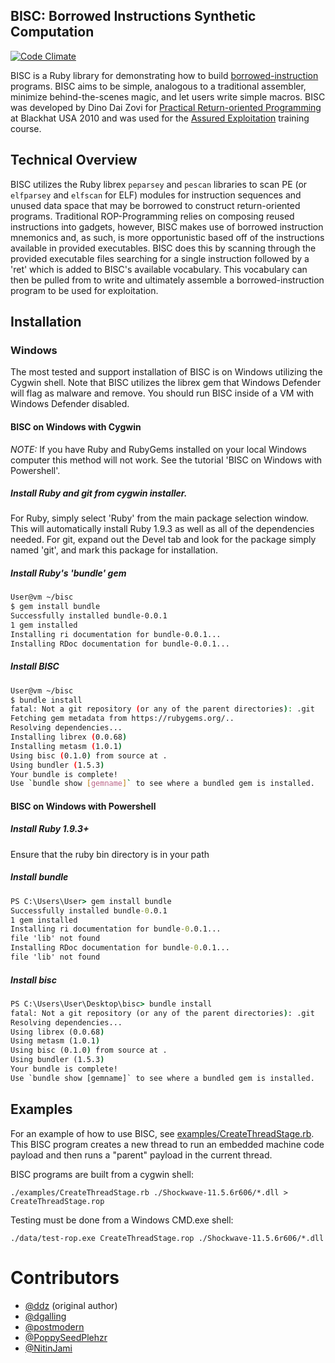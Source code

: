 ## BISC: Borrowed Instructions Synthetic Computation

[![Code Climate](https://codeclimate.com/github/trailofbits/bisc.png)](https://codeclimate.com/github/trailofbits/bisc)

BISC is a Ruby library for demonstrating how to build [borrowed-instruction](http://users.suse.com/~krahmer/no-nx.pdf) programs. BISC aims to be simple, analogous to a traditional assembler, minimize behind-the-scenes magic, and let users write simple macros. BISC was developed by Dino Dai Zovi for [Practical Return-oriented Programming](http://blog.trailofbits.com/2010/04/26/practical-return-oriented-programming/) at Blackhat USA 2010 and was used for the [Assured Exploitation](http://www.trailofbits.com/training/#assured-exploitation) training course.

## Technical Overview
BISC utilizes the Ruby librex `peparsey` and `pescan` libraries to scan PE (or `elfparsey` and `elfscan` for ELF) modules for instruction sequences and unused data space that may be borrowed to construct return-oriented programs.  Traditional ROP-Programming relies on composing reused instructions into gadgets, however, BISC makes use of borrowed instruction mnemonics and, as such, is more opportunistic based off of the instructions available in provided executables. BISC does this by scanning through the provided executable files searching for a single instruction followed by a 'ret' which is added to BISC's available vocabulary. This vocabulary can then be pulled from to write and ultimately assemble a borrowed-instruction program to be used for exploitation.

## Installation

### Windows
The most tested and support installation of BISC is on Windows utilizing the Cygwin shell. Note that BISC utilizes the librex gem that Windows Defender will flag as malware and remove. You should run BISC inside of a VM with Windows Defender disabled.

#### BISC on Windows with Cygwin
*NOTE:* If you have Ruby and RubyGems installed on your local Windows computer this method will not work. See the tutorial
'BISC on Windows with Powershell'.

##### Install Ruby and git from cygwin installer.
For Ruby, simply select 'Ruby' from the main package selection window.  This will automatically install Ruby 1.9.3 as 
well as all of the dependencies needed. For git, expand out the Devel tab and look for the package simply named 'git',
and mark this package for installation.

##### Install Ruby's 'bundle' gem
```bash
User@vm ~/bisc
$ gem install bundle
Successfully installed bundle-0.0.1
1 gem installed
Installing ri documentation for bundle-0.0.1...
Installing RDoc documentation for bundle-0.0.1...
```

##### Install BISC
```bash
User@vm ~/bisc
$ bundle install
fatal: Not a git repository (or any of the parent directories): .git
Fetching gem metadata from https://rubygems.org/..
Resolving dependencies...
Installing librex (0.0.68)
Installing metasm (1.0.1)
Using bisc (0.1.0) from source at .
Using bundler (1.5.3)
Your bundle is complete!
Use `bundle show [gemname]` to see where a bundled gem is installed.
```

#### BISC on Windows with Powershell

##### Install Ruby 1.9.3+
Ensure that the ruby bin directory is in your path

##### Install bundle
```cmd
PS C:\Users\User> gem install bundle
Successfully installed bundle-0.0.1
1 gem installed
Installing ri documentation for bundle-0.0.1...
file 'lib' not found
Installing RDoc documentation for bundle-0.0.1...
file 'lib' not found
```

##### Install bisc
```cmd
PS C:\Users\User\Desktop\bisc> bundle install
fatal: Not a git repository (or any of the parent directories): .git
Resolving dependencies...
Using librex (0.0.68)
Using metasm (1.0.1)
Using bisc (0.1.0) from source at .
Using bundler (1.5.3)
Your bundle is complete!
Use `bundle show [gemname]` to see where a bundled gem is installed.
```

## Examples
For an example of how to use BISC, see [examples/CreateThreadStage.rb](https://github.com/trailofbits/bisc/blob/master/examples/CreateThreadStage.rb). This BISC program creates a new thread to run an embedded machine code payload and then runs a "parent" payload in the current thread.

BISC programs are built from a cygwin shell:

    ./examples/CreateThreadStage.rb ./Shockwave-11.5.6r606/*.dll > CreateThreadStage.rop

Testing must be done from a Windows CMD.exe shell:

    ./data/test-rop.exe CreateThreadStage.rop ./Shockwave-11.5.6r606/*.dll

# Contributors
* [@ddz](https://github.com/ddz) (original author)
* [@dgalling](https://github.com/dgalling)
* [@postmodern](https://github.com/postmodern)
* [@PoppySeedPlehzr](https://github.com/PoppySeedPlehzr)
* [@NitinJami](https://github.com/NitinJami)
